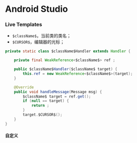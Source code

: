 # Android Studio





### Live Templates



- `$className$`，当前类的类名；
- `$CURSOR$`，编辑器的光标；



```java
private static class $className$Handler extends Handler {

    private final WeakReference<$className$> ref ;

    public $className$Handler($className$ target) {
        this.ref = new WeakReference<$className$>(target);
    }

    @Override
    public void handleMessage(Message msg) {
        $className$ target = ref.get();
        if (null == target) {
            return ;
        }
        target.$CURSOR$();
    }
}
```





#### 自定义

